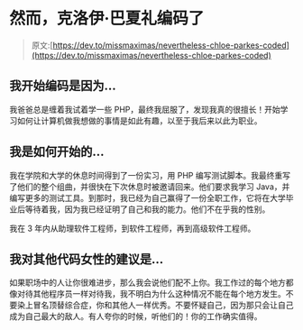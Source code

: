 # 然而，克洛伊·巴夏礼编码了

> 原文:[https://dev.to/missmaximas/nevertheless-chloe-parkes-coded](https://dev.to/missmaximas/nevertheless-chloe-parkes-coded)

## [](#i-began-coding-because)我开始编码是因为...

我爸爸总是缠着我试着学一些 PHP，最终我屈服了，发现我真的很擅长！开始学习如何让计算机做我想做的事情是如此有趣，以至于我后来以此为职业。

## [](#how-i-got-started)我是如何开始的...

我在学院和大学的休息时间得到了一份实习，用 PHP 编写测试脚本。我最终重写了他们的整个组曲，并很快在下次休息时被邀请回来。他们要求我学习 Java，并编写更多的测试工具。到那时，我已经为自己赢得了一份全职工作，它将在大学毕业后等待着我，因为我已经证明了自己和我的能力。他们不在乎我的性别。

我在 3 年内从助理软件工程师，到软件工程师，再到高级软件工程师。

## [](#my-advice-for-other-women-who-code-is)我对其他代码女性的建议是...

如果职场中的人让你很难进步，那么我会说他们配不上你。我工作过的每个地方都像对待其他程序员一样对待我，我不明白为什么这种情况不能在每个地方发生。不要染上冒名顶替综合症，你和其他人一样优秀。不要怀疑自己，因为那只会让自己成为自己最大的敌人。有人夸你的时候，听他们的！你的工作确实值得。